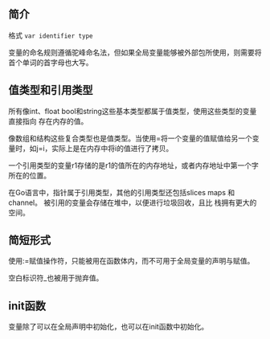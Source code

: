 ## 简介 

格式 `var identifier type`

变量的命名规则遵循驼峰命名法，但如果全局变量能够被外部包所使用，则需要将
首个单词的首字母也大写。

## 值类型和引用类型 

所有像int、float bool和string这些基本类型都属于值类型，使用这些类型的变量直接指向
存在内存的值。

像数组和结构这些复合类型也是值类型。当使用=将一个变量的值赋值给另一个变量时，如j=i，实际上是在内存中将i的值进行了拷贝。

一个引用类型的变量r1存储的是r1的值所在的内存地址，或者内存地址中第一个字所在的位置。

在Go语言中，指针属于引用类型，其他的引用类型还包括slices maps 和 channel。 被引用的变量会存储在堆中，以便进行垃圾回收，且比
栈拥有更大的空间。

## 简短形式 

使用:=赋值操作符，只能被用在函数体内，而不可用于全局变量的声明与赋值。

空白标识符_也被用于抛弃值。

## init函数

变量除了可以在全局声明中初始化，也可以在init函数中初始化。

